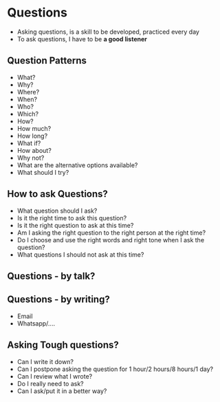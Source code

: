 # Questions

* Asking questions, is a skill to be developed, practiced every day
* To ask questions, I have to be **a good listener**

## Question Patterns

* What?
* Why?
* Where?
* When?
* Who?
* Which?
* How?
* How much?
* How long?
* What if?
* How about?
* Why not?
* What are the alternative options available?
* What should I try?


## How to ask Questions?

* What question should I ask?
* Is it the right time to ask this question?
* Is it the right question to ask at this time?
* Am I asking the right question to the right person at the right time?
* Do I choose and use the right words and right tone when I ask the question?
* What questions I should not ask at this time?

## Questions - by talk?


## Questions - by writing?

* Email
* Whatsapp/....

## Asking Tough questions?

* Can I write it down?
* Can I postpone asking the question for 1 hour/2 hours/8 hours/1 day?
* Can I review what I wrote?
* Do I really need to ask?
* Can I ask/put it in a better way?
